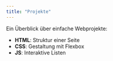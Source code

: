 ```yaml
---
title: "Projekte"
---
```


Ein Überblick über einfache Webprojekte:

- **HTML**: Struktur einer Seite
- **CSS**: Gestaltung mit Flexbox
- **JS**: Interaktive Listen